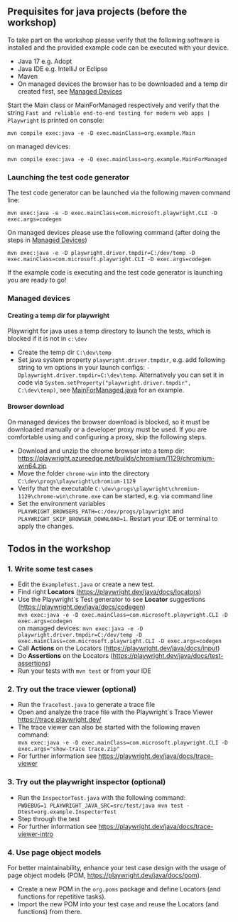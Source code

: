 ## Prequisites for java projects (before the workshop)

To take part on the workshop please verify that the following software is installed and the provided example code can be executed with your device. 

* Java 17 e.g. Adopt
* Java IDE e.g. IntelliJ or Eclipse
* Maven
* On managed devices the browser has to be downloaded and a temp dir created first, see [Managed Devices](#managed-devices)

Start the Main class or MainForManaged respectively and verify that the string `Fast and reliable end-to-end testing for modern web apps | Playwright` is printed on console:

`mvn compile exec:java -e -D exec.mainClass=org.example.Main`

on managed devices:

`mvn compile exec:java -e -D exec.mainClass=org.example.MainForManaged`


### Launching the test code generator
The test code generator can be launched via the following maven command line:

`mvn exec:java -e -D exec.mainClass=com.microsoft.playwright.CLI -D exec.args=codegen`

On managed devices please use the following command (after doing the steps in [Managed Devices](#managed-devices))

`mvn exec:java -e -D playwright.driver.tmpdir=C:/dev/temp -D exec.mainClass=com.microsoft.playwright.CLI -D exec.args=codegen`

If the example code is executing and the test code generator is launching you are ready to go!

### Managed devices

#### Creating a temp dir for playwright
Playwright for java uses a temp directory to launch the tests, which is blocked if it is not in `c:\dev`
* Create the temp dir `C:\dev\temp`
* Set java system property `playwright.driver.tmpdir`, e.g. add following string to vm options in your launch configs: `-Dplaywright.driver.tmpdir=C:\dev\temp`.
  Alternatively you can set it in code via `System.setProperty("playwright.driver.tmpdir", C:\dev\temp)`, see [MainForManaged.java](src/main/java/org/example/MainForManaged.java) for an example.

#### Browser download
On managed devices the browser download is blocked, so it must be downloaded manually or a developer proxy must be used.
If you are comfortable using and configuring a proxy, skip the following steps.

* Download and unzip the chrome browser into a temp dir: https://playwright.azureedge.net/builds/chromium/1129/chromium-win64.zip
* Move the folder `chrome-win` into the directory  `C:\dev\progs\playwright\chromium-1129`
* Verify that the executable `C:\dev\progs\playwright\chromium-1129\chrome-win\chrome.exe` can be started, e.g. 
  via command line
* Set the environment variables `PLAYWRIGHT_BROWSERS_PATH=c:/dev/progs/playwright` and `PLAYWRIGHT_SKIP_BROWSER_DOWNLOAD=1`. 
  Restart your IDE or terminal to apply the changes.

## Todos in the workshop

### 1. Write some test cases

- Edit the `ExampleTest.java` or create a new test.
- Find right **Locators** (https://playwright.dev/java/docs/locators)
- Use the Playwright´s Test generator to see **Locator** suggestions (https://playwright.dev/java/docs/codegen) <br>
  `mvn exec:java -e -D exec.mainClass=com.microsoft.playwright.CLI -D exec.args=codegen` 
  <br> on managed devices: `mvn exec:java -e -D playwright.driver.tmpdir=C:/dev/temp -D exec.mainClass=com.microsoft.playwright.CLI -D exec.args=codegen`
- Call **Actions** on the Locators (https://playwright.dev/java/docs/input)
- Do **Assertions** on the Locators (https://playwright.dev/java/docs/test-assertions)
- Run your tests with `mvn test` or from your IDE

### 2. Try out the trace viewer (optional) 
- Run the `TraceTest.java` to generate a trace file 
- Open and analyze the trace file with the Playwright´s Trace Viewer https://trace.playwright.dev/
- The trace viewer can also be started with the following maven command: <br>
`mvn exec:java -e -D exec.mainClass=com.microsoft.playwright.CLI -D exec.args="show-trace trace.zip"`
- For further information see https://playwright.dev/java/docs/trace-viewer

### 3. Try out the playwright inspector (optional)
- Run the `InspectorTest.java` with the following command: 
<br> `PWDEBUG=1 PLAYWRIGHT_JAVA_SRC=src/test/java mvn test -Dtest=org.example.InspectorTest`
- Step through the test 
- For further information see https://playwright.dev/java/docs/trace-viewer-intro
### 4. Use page object models

For better maintainability, enhance your test case design with the usage of page object models (POM, https://playwright.dev/java/docs/pom).

- Create a new POM in the `org.poms` package and define Locators (and functions for repetitive tasks).
- Import the new POM into your test case and reuse the Locators (and functions) from there.

